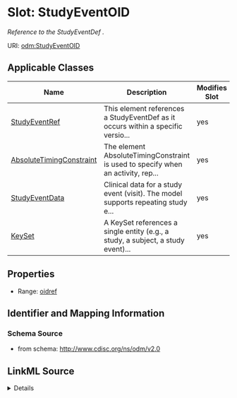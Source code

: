 # Slot: StudyEventOID


_Reference to the StudyEventDef ._



URI: [odm:StudyEventOID](http://www.cdisc.org/ns/odm/v2.0/StudyEventOID)



<!-- no inheritance hierarchy -->




## Applicable Classes

| Name | Description | Modifies Slot |
| --- | --- | --- |
[StudyEventRef](StudyEventRef.md) | This element references a StudyEventDef as it occurs within a specific versio... |  yes  |
[AbsoluteTimingConstraint](AbsoluteTimingConstraint.md) | The element AbsoluteTimingConstraint is used to specify when an activity, rep... |  yes  |
[StudyEventData](StudyEventData.md) | Clinical data for a study event (visit). The model supports repeating study e... |  yes  |
[KeySet](KeySet.md) | A KeySet references a single entity (e.g., a study, a subject, a study event)... |  yes  |







## Properties

* Range: [oidref](oidref.md)





## Identifier and Mapping Information







### Schema Source


* from schema: http://www.cdisc.org/ns/odm/v2.0




## LinkML Source

<details>
```yaml
name: StudyEventOID
description: Reference to the StudyEventDef .
from_schema: http://www.cdisc.org/ns/odm/v2.0
rank: 1000
alias: StudyEventOID
domain_of:
- StudyEventRef
- AbsoluteTimingConstraint
- StudyEventData
- KeySet
range: oidref

```
</details>